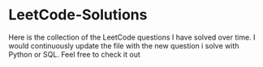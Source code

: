 # LeetCode-Solutions
Here is the collection of the LeetCode questions I have solved over time. I would continuously update the file with the new question i solve with Python or SQL. Feel free to check it out
